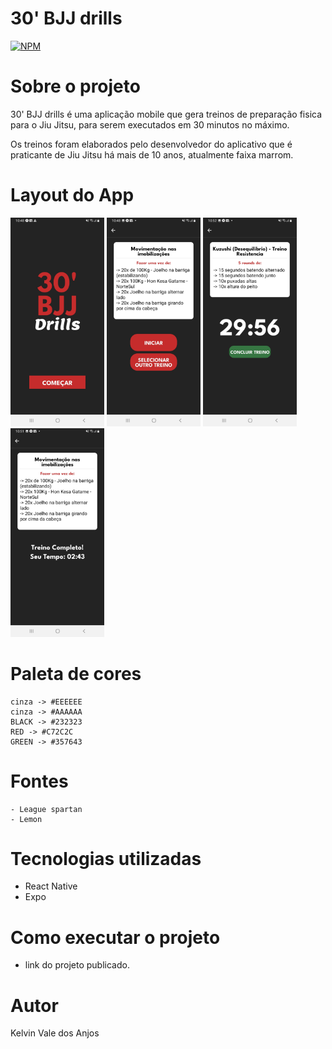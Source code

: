 # 30' BJJ drills
[![NPM](https://img.shields.io/npm/l/react)](https://github.com/KelvinValeTi/30-bjj-drills/blob/main/LICENSE) 

# Sobre o projeto
30' BJJ drills é uma aplicação mobile que gera treinos de preparação fisica para o Jiu Jitsu, para serem executados em 30 minutos no máximo.

Os treinos foram elaborados pelo desenvolvedor do aplicativo que é praticante de Jiu Jitsu há mais de 10 anos, atualmente faixa marrom.

# Layout do App
<img src="./assets/screensReadme/telaInicial.jpg" alt="Tela inicial do app" width="150px">  <img src="./assets/screensReadme/escolheTreino.jpg" alt="Tela para escolher o treino" width="150px"> <img src="./assets/screensReadme/treinoInicio.jpg" alt="Tela de inicio do treino" width="150px">  <img src="./assets/screensReadme/treinoFim.jpg" alt="Tela final do app" width="150px">

# Paleta de cores
    cinza -> #EEEEEE
    cinza -> #AAAAAA
    BLACK -> #232323
    RED -> #C72C2C
    GREEN -> #357643

# Fontes
    - League spartan
    - Lemon

# Tecnologias utilizadas
- React Native
- Expo

# Como executar o projeto
- link do projeto publicado.

# Autor
Kelvin Vale dos Anjos
